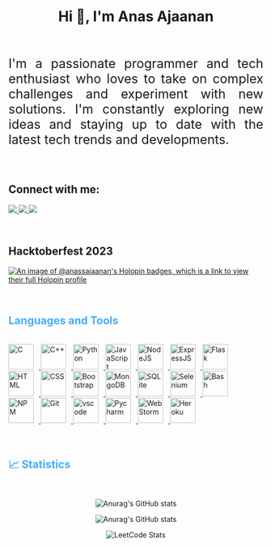 <h1 style="text-align: center">Hi 👋, I'm Anas Ajaanan</h1>
<br>
<p style="text-align: justify; font-size: 25px;" >
    I'm a passionate programmer and tech enthusiast who loves to take on complex challenges and experiment with new solutions. I'm constantly exploring new ideas and staying up to date with the latest tech trends and developments.
</p>
<br>


<h2 align="left">Connect with me:</h2>
<p align="left">
  <a href="https://www.linkedin.com/in/anas-ajaanan-011297281/" target="_blank">
    <img src="https://img.shields.io/badge/LinkedIn-%230077B5.svg?&style=flat-square&logo=linkedin&logoColor=white">
  </a>
  <a href="https://www.instagram.com/anas__ajaanan/" target="_blank">
    <img src="https://img.shields.io/badge/Instagram-%23E4405F.svg?&style=flat-square&logo=instagram&logoColor=white">
  </a>
  <a href="https://twitter.com/AjaananAnas" target="_blank">
    <img src="https://img.shields.io/badge/twitter-%230077D4.svg?&style=flat-square&logo=twitter&logoColor=white">
  </a>
</p>
<br> 
<h2> Hacktoberfest 2023 </h2>
	
[![An image of @anassajaanan's Holopin badges, which is a link to view their full Holopin profile](https://holopin.me/anassajaanan)](https://holopin.io/@anassajaanan)


<br/>
<!-- Languages and Tools -->
<h2 style="color: #44AEFB">Languages and Tools</h2>
<br>   
<div>
  <a href="https://www.cprogramming.com/" target="_blank" rel="noreferrer">
      <img  alt="C" height="50px" style="padding-right:10px;" src="https://cdn.jsdelivr.net/gh/devicons/devicon/icons/c/c-original.svg"/>
  </a>

  <a href="https://en.cppreference.com/w/" target="_blank" rel="noreferrer">
      <img  alt="C++" height="50px" style="padding-right:10px;" src="https://cdn.jsdelivr.net/gh/devicons/devicon@latest/icons/cplusplus/cplusplus-original.svg"/>
  </a>
 
  <a href="https://www.python.org/" target="_blank" rel="noreferrer">
      <img  alt="Python" height="50px" style="padding-right:10px;" src="https://cdn.jsdelivr.net/gh/devicons/devicon/icons/python/python-original.svg"/>
  </a>
  <a href="https://developer.mozilla.org/en-US/docs/Web/JavaScript" target="_blank" rel="noreferrer">
      <img  alt="JavaScript" height="50px" style="padding-right:10px;" src="https://cdn.jsdelivr.net/gh/devicons/devicon/icons/javascript/javascript-plain.svg"/>
  </a>
  <a href="https://nodejs.org/en/" target="_blank" rel="noreferrer">
      <img  alt="NodeJS" height="50px" style="padding-right:10px;" src="https://cdn.jsdelivr.net/gh/devicons/devicon/icons/nodejs/nodejs-original.svg"/>
  </a>
  <a href="https://nodejs.org/en/" target="_blank" rel="noreferrer">
      <img  alt="ExpressJS" height="50px" style="padding-right:10px;" src="https://img.icons8.com/ios/50/express-js.png"/>
  </a>
  <a href="https://flask.palletsprojects.com/en/2.3.x/" target="_blank" rel="noreferrer">
      <img  alt="Flask" height="50px" style="padding-right:10px;" src="https://www.vectorlogo.zone/logos/pocoo_flask/pocoo_flask-icon.svg"/>
  </a>
  <a href="https://developer.mozilla.org/en-US/docs/Web/HTML" target="_blank" rel="noreferrer">
      <img  alt="HTML" height="50px" style="padding-right:10px;" src="https://cdn.jsdelivr.net/gh/devicons/devicon/icons/html5/html5-original.svg"/>
  </a>
  <a href="https://developer.mozilla.org/en-US/docs/Web/CSS" target="_blank" rel="noreferrer">
      <img  alt="CSS" height="50px" style="padding-right:10px;" src="https://cdn.jsdelivr.net/gh/devicons/devicon/icons/css3/css3-original.svg"/>
  </a>
  <a href="https://getbootstrap.com/" target="_blank" rel="noreferrer">
      <img  alt="Bootstrap" height="50px" style="padding-right:10px;" src="https://cdn.jsdelivr.net/gh/devicons/devicon/icons/bootstrap/bootstrap-original.svg"/>
  </a>
  <a href="https://www.mongodb.com/" target="_blank" rel="noreferrer">
      <img  alt="MongoDB" height="50px" style="padding-right:10px;" src="https://cdn.jsdelivr.net/gh/devicons/devicon/icons/mongodb/mongodb-original.svg"/>
  </a>
  <a href="https://www.sqlite.org/index.html" target="_blank" rel="noreferrer">
      <img  alt="SQLite" height="50px" style="padding-right:10px;" src="https://cdn.jsdelivr.net/gh/devicons/devicon/icons/sqlite/sqlite-original.svg"/>
  </a>
  <a href="https://www.selenium.dev/" target="_blank" rel="noreferrer">
      <img  alt="Selenium" height="50px" style="padding-right:10px;" src="https://img.icons8.com/ios/50/selenium-test-automation.png"/>
  </a>
      <a href="https://www.gnu.org/software/bash/" target="_blank" rel="noreferrer">
      <img  alt="Bash" height="50px" style="padding-right:10px;" src="https://www.vectorlogo.zone/logos/gnu_bash/gnu_bash-icon.svg"/>
  </a>
  </a>
	<a href="https://www.npmjs.com/" target="_blank" rel="noreferrer">
	<img  alt="NPM" height="50px" style="padding-right:10px;" src="https://cdn.jsdelivr.net/gh/devicons/devicon/icons/npm/npm-original-wordmark.svg"/>
  </a>
    <a href="https://git-scm.com/" target="_blank" rel="noreferrer">
      <img  alt="Git" height="50px" style="padding-right:10px;" src="https://cdn.jsdelivr.net/gh/devicons/devicon/icons/git/git-original.svg"/>
  </a>
  <a href="https://code.visualstudio.com/" target="_blank" rel="noreferrer">
      <img  alt="vscode" height="50px" style="padding-right:10px;"src="https://cdn.jsdelivr.net/gh/devicons/devicon/icons/vscode/vscode-original.svg"/>
  </a>
  <a href="https://www.jetbrains.com/pycharm/" target="_blank" rel="noreferrer">
      <img  alt="Pycharm" height="50px" style="padding-right:10px;"src="https://upload.wikimedia.org/wikipedia/commons/1/1d/PyCharm_Icon.svg"/>
  </a>
  <a href="https://www.jetbrains.com/webstorm/" target="_blank" rel="noreferrer">
      <img  alt="Web Storm" height="50px" style="padding-right:10px;"src="https://upload.wikimedia.org/wikipedia/commons/c/c0/WebStorm_Icon.svg"/>
  </a>
  <a href="https://www.heroku.com/" target="_blank" rel="noreferrer">
      <img  alt="Heroku" height="50px" style="padding-right:10px;" src="https://www.vectorlogo.zone/logos/heroku/heroku-icon.svg"/> 
  </a>
</div>
<br>
<br>


<!-- Statistics -->
<h2 style="color: #44AEFB">📈 Statistics</h2>
<br>

<div align="center">

![Anurag's GitHub stats](https://github-readme-stats.vercel.app/api?username=anassajaanan&show_icons=true&theme=buefy&card_width=490px&line_height=33)

![Anurag's GitHub stats](https://github-readme-streak-stats.herokuapp.com/?user=anassajaanan&theme=buefy&line_height=33)


![LeetCode Stats](https://leetcard.jacoblin.cool/anasajaanan?theme=unicorn&font=GFS%20Didot&ext=activity&width=490&height=300)

</div>
